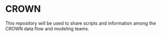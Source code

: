 # CROWN
This repository will be used to share scripts and information among the CROWN data flow and modeling teams.
